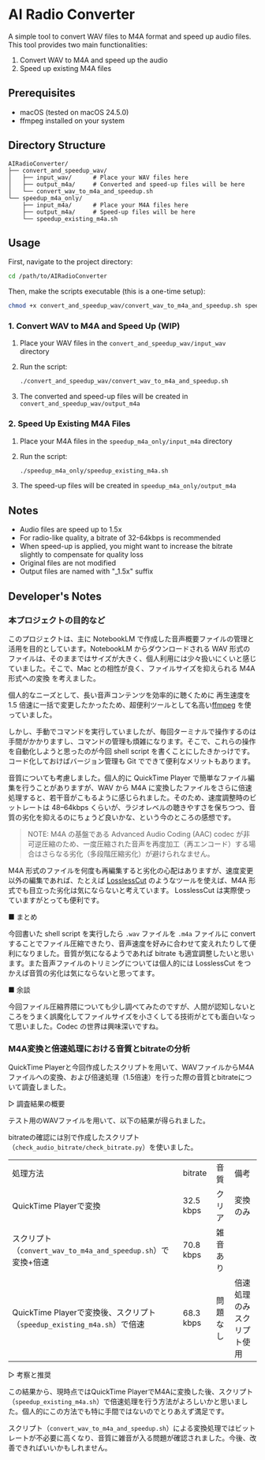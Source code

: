 # AI Radio Converter

A simple tool to convert WAV files to M4A format and speed up audio files. This tool provides two main functionalities:

1. Convert WAV to M4A and speed up the audio
2. Speed up existing M4A files

## Prerequisites

- macOS (tested on macOS 24.5.0)
- ffmpeg installed on your system

## Directory Structure

```text
AIRadioConverter/
├── convert_and_speedup_wav/
│   ├── input_wav/      # Place your WAV files here
│   ├── output_m4a/     # Converted and speed-up files will be here
│   └── convert_wav_to_m4a_and_speedup.sh
└── speedup_m4a_only/
    ├── input_m4a/      # Place your M4A files here
    ├── output_m4a/     # Speed-up files will be here
    └── speedup_existing_m4a.sh
```

## Usage

First, navigate to the project directory:

```bash
cd /path/to/AIRadioConverter
```

Then, make the scripts executable (this is a one-time setup):

```bash
chmod +x convert_and_speedup_wav/convert_wav_to_m4a_and_speedup.sh speedup_m4a_only/speedup_existing_m4a.sh
```

### 1. Convert WAV to M4A and Speed Up (WIP)

1. Place your WAV files in the `convert_and_speedup_wav/input_wav` directory
2. Run the script:

   ```bash
   ./convert_and_speedup_wav/convert_wav_to_m4a_and_speedup.sh
   ```

3. The converted and speed-up files will be created in `convert_and_speedup_wav/output_m4a`

### 2. Speed Up Existing M4A Files

1. Place your M4A files in the `speedup_m4a_only/input_m4a` directory
2. Run the script:

   ```bash
   ./speedup_m4a_only/speedup_existing_m4a.sh
   ```

3. The speed-up files will be created in `speedup_m4a_only/output_m4a`

## Notes

- Audio files are speed up to 1.5x
- For radio-like quality, a bitrate of 32-64kbps is recommended
- When speed-up is applied, you might want to increase the bitrate slightly to compensate for quality loss
- Original files are not modified
- Output files are named with "\_1.5x" suffix

## Developer's Notes

### 本プロジェクトの目的など

このプロジェクトは、主に NotebookLM で作成した音声概要ファイルの管理と活用を目的としています。NotebookLM からダウンロードされる WAV 形式のファイルは、そのままではサイズが大きく、個人利用には少々扱いにくいと感じていました。そこで、Mac との相性が良く、ファイルサイズを抑えられる M4A 形式への変換 を考えました。

個人的なニーズとして、長い音声コンテンツを効率的に聴くために 再生速度を 1.5 倍速に一括で変更したかったため、超便利ツールとして名高い[ffmpeg](https://ffmpeg.org/) を使っていました。

しかし、手動でコマンドを実行していましたが、毎回ターミナルで操作するのは手間がかかりますし、コマンドの管理も煩雑になります。そこで、これらの操作を自動化しようと思ったのが今回 shell script を書くことにしたきかっけです。コード化しておけばバージョン管理も Git でできて便利なメリットもあります。

音質についても考慮しました。個人的に QuickTime Player で簡単なファイル編集を行うことがありますが、WAV から M4A に変換したファイルをさらに倍速処理すると、若干音がこもるように感じられました。そのため、速度調整時のビットレートは 48–64kbps くらいが、ラジオレベルの聴きやすさを保ちつつ、音質の劣化を抑えるのにちょうど良いかな、という今のところの感想です。

> NOTE:
> M4A の基盤である Advanced Audio Coding (AAC) codec が非可逆圧縮のため、一度圧縮された音声を再度加工（再エンコード）する場合はさらなる劣化（多段階圧縮劣化）が避けられなません。

M4A 形式のファイルを何度も再編集すると劣化の心配はありますが、速度変更以外の編集であれば、たとえば [LosslessCut](https://github.com/mifi/lossless-cut) のようなツールを使えば、M4A 形式でも目立った劣化は気にならないと考えています。 LosslessCut は実際使っていますがとっても便利です。

■ まとめ

今回書いた shell script を実行したら `.wav` ファイルを `.m4a` ファイルに convert することでファイル圧縮できたり、音声速度を好みに合わせて変えれたりして便利になりました。音質が気になるようであれば bitrate も適宜調整したいと思います。また音声ファイルのトリミングについては個人的には LosslessCut をつかえば音質の劣化は気にならないと思ってます。

■ 余談

今回ファイル圧縮界隈についても少し調べてみたのですが、人間が認知しないところをうまく誤魔化してファイルサイズを小さくしてる技術がとても面白いなって思いました。Codec の世界は興味深いですね。

### M4A変換と倍速処理における音質とbitrateの分析

QuickTime Playerと今回作成したスクリプトを用いて、WAVファイルからM4Aファイルへの変換、および倍速処理（1.5倍速）を行った際の音質とbitrateについて調査しました。

▷ 調査結果の概要

テスト用のWAVファイルを用いて、以下の結果が得られました。

bitrateの確認には別で作成したスクリプト（`check_audio_bitrate/check_bitrate.py`）を使いました。

|                                                          |           |      |               |
| -------------------------------------------------------- | --------- | ---- | ------------- |
| 処理方法                                                     | bitrate   | 音質   | 備考            |
| QuickTime Playerで変換                                      | 32.5 kbps | クリア  | 変換のみ          |
| スクリプト（`convert_wav_to_m4a_and_speedup.sh`）で変換+倍速         | 70.8 kbps | 雑音あり |               |
| QuickTime Playerで変換後、スクリプト（`speedup_existing_m4a.sh`）で倍速 | 68.3 kbps | 問題なし | 倍速処理のみスクリプト使用 |

▷ 考察と推奨

この結果から、現時点ではQuickTime PlayerでM4Aに変換した後、スクリプト（`speedup_existing_m4a.sh`）で倍速処理を行う方法がよろしいかと思いました。個人的にこの方法でも特に手間ではないのでとりあえず満足です。

スクリプト（`convert_wav_to_m4a_and_speedup.sh`）による変換処理ではビットレートが不必要に高くなり、音質に雑音が入る問題が確認されました。今後、改善できればいいかもしれません。
